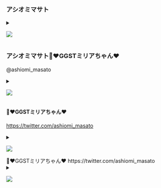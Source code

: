 ### アシオミマサト
<details><summary>

![](https://pbs.twimg.com/media/EULoU4MUcAEd6gJ?format=jpg&name=360x360)
</summary>

![](https://pbs.twimg.com/media/EULoU4MUcAEd6gJ?format=jpg&name=orig)
</details>

### アシオミマサト🔞♥GGSTミリアちゃん♥
@ashiomi_masato
<details><summary>

![](https://pbs.twimg.com/media/EULoVuWVAAAV5LI?format=png&name=360x360)
</summary>

![](https://pbs.twimg.com/media/EULoVuWVAAAV5LI?format=png&name=orig)
</details>

#### 🔞♥GGSTミリアちゃん♥
https://twitter.com/ashiomi_masato
<details><summary>

![](https://pbs.twimg.com/profile_images/1133246812129640449/iUHygSGf.jpg)
</summary>

![](https://pbs.twimg.com/profile_banners/250064870/1531566098)
</details>
🔞♥GGSTミリアちゃん♥
https://twitter.com/ashiomi_masato
<details><summary>

![](https://pbs.twimg.com/profile_images/1133246812129640449/iUHygSGf_400x400.jpg)
</summary>

![](https://pbs.twimg.com/profile_banners/250064870/1531566098/1500x500)
</details>
